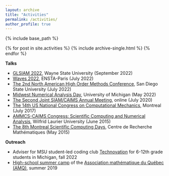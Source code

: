 ```yaml
---
layout: archive
title: "Activities"
permalink: /activities/
author_profile: true
---
```

{% include base_path %}

{% for post in site.activities %}
  {% include archive-single.html %}
{% endfor %}

**Talks** 

* [GLSIAM 2022](http://hli.wayne.edu/conferences/glsiam2022/main.html), Wayne State University (September 2022)
* [Waves 2022](https://waves2022.apps.math.cnrs.fr/), ENSTA-Paris (July 2022)
* [The 2nd North American High Order Methods Conference](https://sites.google.com/sdsu.edu/nahomcon2022/nahomcon-22), San Diego State University (July 2022)
* [Midwest Numerical Analysis Day](https://sites.lsa.umich.edu/mwnaday2022/), University of Michigan (May 2022)
* [The Second Joint SIAM/CAIMS Annual Meeting](https://www.siam.org/conferences/cm/conference/an20), online (July 2020)
* [The 14th US National Congress on Computational Mechanics](http://14.usnccm.org/), Montreal (July 2017)
* [AMMCS-CAIMS Congress: Scientific Computing and Numerical Analysis](http://www.ammcs-caims2015.wlu.ca/), Wilfrid Laurier University (June 2015)
* [The 8th Montreal Scientific Computing Days](http://www.crm.umontreal.ca/Comp15/index_e.php), Centre de Recherche Mathématiques (May 2015)

**Outreach**


* Adviser for MSU student-led coding club [Technovation](http://technovation.cse.msu.edu/index.html) for 6-12th grade students in Michigan, fall 2022
* [High-school summer camp](https://www.amq.math.ca/camps/) of the [Association mathématique du Québec (AMQ)](https://www.amq.math.ca/), summer 2019
<!-- {% if site.talkmap_link == true %}

<p style="text-decoration:underline;"><a href="/talkmap.html">See a map of all the places I've given a talk!</a></p>

{% endif %} -->

<!-- {% for post in site.talks reversed %}
  {% include archive-single-talk.html %}
{% endfor %}
 -->
